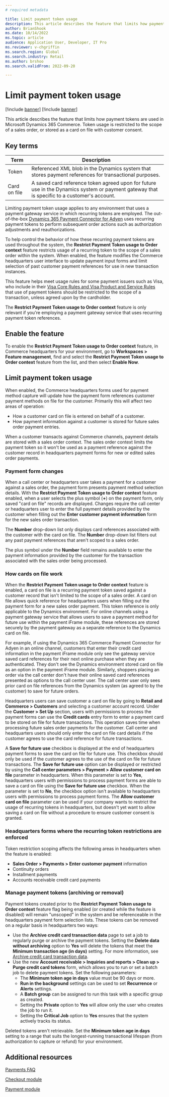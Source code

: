```yaml
---
# required metadata

title: Limit payment token usage
description: This article describes the feature that limits how payment tokens are used in Microsoft Dynamics 365 Commerce.
author: BrianShook
ms.date: 10/14/2022
ms.topic: article
audience: Application User, Developer, IT Pro
ms.reviewer: v-chgriffin
ms.search.region: Global
ms.search.industry: Retail
ms.author: brshoo
ms.search.validFrom: 2022-09-20

---
```


# Limit payment token usage

[!include [banner](../includes/banner.md)]
[!include [banner](../includes/preview-banner.md)]

This article describes the feature that limits how payment tokens are used in Microsoft Dynamics 365 Commerce. Token usage is restricted to the scope of a sales order, or stored as a card on file with customer consent.

## Key terms

| Term | Description |
|---|---|
| Token | Referenced XML blob in the Dynamics system that stores payment references for transactional purposes. |
| Card on file | A saved card reference token agreed upon for future use in the Dynamics system or payment gateway that is specific to a customer's account. |

Limiting payment token usage applies to any environment that uses a payment gateway service in which recurring tokens are employed. The out-of-the-box [Dynamics 365 Payment Connector for Adyen](adyen-connector.md) uses recurring payment tokens to perform subsequent order actions such as authorization adjustments and reauthorizations. 

To help control the behavior of how these recurring payment tokens are used throughout the system, the **Restrict Payment Token usage to Order context** feature restricts usage of a recurring token to the scope of a sales order within the system. When enabled, the feature modifies the Commerce headquarters user interface to update payment input forms and limit selection of past customer payment references for use in new transaction instances. 

This feature helps meet usage rules for some payment issuers such as Visa, who include in their [Visa Core Rules and Visa Product and Service Rules](https://usa.visa.com/content/dam/VCOM/download/about-visa/visa-rules-public.pdf) that use of payment tokens should be restricted to the scope of a transaction, unless agreed upon by the cardholder.

The **Restrict Payment Token usage to Order context** feature is only relevant if you're employing a payment gateway service that uses recurring payment token references. 

## Enable the feature

To enable the **Restrict Payment Token usage to Order context** feature, in Commerce headquarters for your environment, go to **Workspaces \> Feature management**, find and select the  **Restrict Payment Token usage to Order context** feature from the list, and then select **Enable Now**.

## Limit payment token usage

When enabled, the Commerce headquarters forms used for payment method capture will update how the payment form references customer payment methods on file for the customer. Primarily this will affect two areas of operation: 

- How a customer card on file is entered on behalf of a customer.
- How payment information against a customer is stored for future sales order payment entries.

When a customer transacts against Commerce channels, payment details are stored with a sales order context. The sales order context limits the payment token so it won't be used as a payment reference against the customer record in headquarters payment forms for new or edited sales order payments. 

### Payment form changes

When a call center or headquarters user takes a payment for a customer against a sales order, the payment form presents payment method selection details. With the **Restrict Payment Token usage to Order context** feature enabled, when a user selects the plus symbol (**+**) on the payment form, only saved "card on file" records are displayed. Changes require the call center or headquarters user to enter the full payment details provided by the customer when filling out the **Enter customer payment information** form for the new sales order transaction. 

The **Number** drop-down list only displays card references associated with the customer with the card on file. The **Number** drop-down list filters out any past payment references that aren't scoped to a sales order. 

The plus symbol under the **Number** field remains available to enter the payment information provided by the customer for the transaction associated with the sales order being processed. 

### How cards on file work

When the **Restrict Payment Token usage to Order context** feature is enabled, a card on file is a recurring payment token saved against a customer record that isn't limited to the scope of a sales order. A card on file allows quick reference for headquarters users when filling out the payment form for a new sales order payment. This token reference is only applicable to the Dynamics environment. For online channels using a payment gateway service that allows users to save a payment method for future use within the payment iFrame module, these references are stored securely by the payment gateway as a separate reference to the Dynamics card on file. 

For example, if using the Dynamics 365 Commerce Payment Connector for Adyen in an online channel, customers that enter their credit card information in the payment iFrame module only see the gateway service saved card references for their next online purchase when they are authenticated. They don't see the Dynamics environment stored card on file as an option in the payment iFrame module. Similarly, shoppers placing an order via the call center don't have their online saved card references presented as options to the call center user. The call center user only sees prior card on file references from the Dynamics system (as agreed to by the customer) to save for future orders.

Headquarters users can save customer a card on file by going to **Retail and Commerce \> Customers** and selecting a customer account record. Under the **Customer \> Set Up** section, users with permissions to process the payment forms can use the **Credit cards** entry form to enter a payment card to be stored on file for future transactions. This operation saves time when processing future sales order payments for the customer. Call center and headquarters users should only enter the card on file card details if the customer agrees to use the card reference for future transactions.

A **Save for future use** checkbox is displayed at the end of headquarters payment forms to save the card on file for future use. This checkbox should only be used if the customer agrees to the use of the card on file for future transactions. The **Save for future use** option can be displayed or restricted by using the **Call center parameters \> Payment \> Allow customer card on file** parameter in headquarters. When this parameter is set to **Yes**, headquarters users with permissions to process payment forms are able to save a card on file using the **Save for future use** checkbox. When the parameter is set to **No**, the checkbox option isn't available to headquarters users with permissions to process payment forms. The **Allow customer card on file** parameter can be used if your company wants to restrict the usage of recurring tokens in headquarters, but doesn't yet want to allow saving a card on file without a procedure to ensure customer consent is granted.

### Headquarters forms where the recurring token restrictions are enforced

Token restriction scoping affects the following areas in headquarters when the feature is enabled:

- **Sales Order \> Payments \> Enter customer payment** information
- Continuity orders
- Installment payments
- Accounts receivable credit card payments

### Manage payment tokens (archiving or removal)

Payment tokens created prior to the **Restrict Payment Token usage to Order context** feature flag being enabled (or created while the feature is disabled) will remain "unscoped" in the system and be referenceable in the headquarters payment form selection lists. These tokens can be removed on a regular basis in headquarters two ways:

- Use the **Archive credit card transaction data** page to set a job to regularly purge or archive the payment tokens. Setting the **Delete data without archiving** option to **Yes** will delete the tokens that meet the **Minimum transaction age (in days)** setting. For more information, see [Archive credit card transaction data](archive-cc-data.md).
- Use the new **Account receivable \> Inquiries and reports \> Clean up \> Purge credit card tokens** form, which allows you to run or set a batch job to delete payment tokens. Set the following parameters:
  - The **Minimum token age in days** value must be 90 days or more.
  - **Run in the background** settings can be used to set **Recurrence** or **Alerts** settings.
  - A **Batch group** can be assigned to run this task with a specific group as created.
  - Setting the **Private** option to **Yes** will allow only the user who creates the job to run it.
  - Setting the **Critical Job** option to **Yes** ensures that the system actively tracks its status. 
 
Deleted tokens aren't retrievable. Set the **Minimum token age in days** setting to a range that suits the longest-running transactional lifespan (from authorization to capture or refund) for your environment.

## Additional resources

[Payments FAQ](payments-retail.md)

[Checkout module](../add-checkout-module.md)

[Payment module](../payment-module.md)
